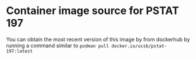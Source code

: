 # Container image source for PSTAT 197
You can obtain the most recent version of this image by from dockerhub by running a command similar to `podman pull docker.io/ucsb/pstat-197:latest`
